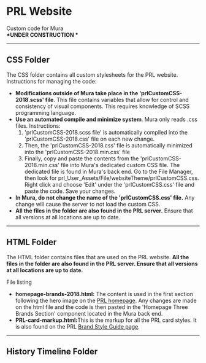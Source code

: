 # PRL Website
Custom code for Mura <br />
<strong>*UNDER CONSTRUCTION *</strong> <br />
<hr>
<h2>CSS Folder</h2>
<p>The CSS folder contains all custom stylesheets for the PRL website. Instructions for managing the code:</p>
<ul>
  <li><strong>Modifications outside of Mura take place in the 'prlCustomCSS-2018.scss' file</strong>. This file contains variables that allow for control and consistency of visual components. This requires knowledge of SCSS programming language.</li>
  <li> <strong>Use an automated compile and minimize system</strong>. Mura only reads .css files. Instructions:
    <ol>
      <li>'prlCustomCSS-2018.scss file' is automatically compiled into the 'prlCustomCSS-2018.css' file on each new change.</li>
      <li>Then, the 'prlCustomCSS-2018.css' file is automatically minimized into the 'prlCustomCSS-2018.min.css' file</li>
      <li> Finally, copy and paste the contents from the 'prlCustomCSS-2018.min.css' file into Mura's dedicated custom CSS file. The dedicated file is found in Mura's back end. Go to the File Manager, then look for prl_User_Assets/File/websiteTheme/prlCustomCSS.css. Right click and choose 'Edit' under the 'prlCustomCSS.css' file and paste the code. Save your changes.</li>
    </ol>
  <li><strong>In Mura, do not change the name of the 'prlCustomCSS.css' file.</strong> Any change will cause the server to not load the custom CSS.</li>
  <li><strong>All the files in the folder are also found in the PRL server.</strong> Ensure that all versions at all locations are up to date.
</ul>
<hr>
<h2>HTML Folder</h2>
<p> The HTML folder contains files that are used on the PRL website. <strong>All the files in the folder are also found in the PRL server. Ensure that all versions at all locations are up to date.</strong></p>
<p>File listing</p>
<ul>
  <li><strong>homepage-brands-2018.html:</strong> The content is used in the first section following the hero image on the <a href="https://prl.natsci.msu.edu/">PRL homepage</a>. Any changes are made on the html file and the code is then pasted in the 'Homepage Three Brands Section' component located in the Mura back end.</li>
  <li><strong>PRL-card-markup.html:</strong>This is the markup for all the PRL card styles. It is also found on the PRL <a href="https://prl.natsci.msu.edu/about/internal-resources/brand-style-guide/">Brand Style Guide page</a>.
  </li>
</ul>
<hr>
<h2>History Timeline Folder</h2>
